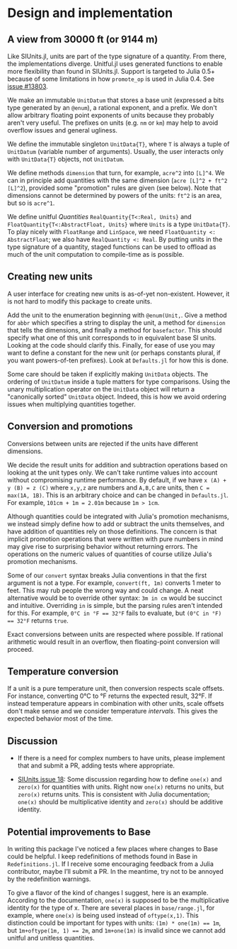 # Design and implementation

## A view from 30000 ft (or 9144 m)

Like SIUnits.jl, units are part of the type signature of a quantity. From there,
the implementations diverge. Unitful.jl uses generated functions to enable more
flexibility than found in SIUnits.jl. Support is targeted to Julia 0.5+
because of some limitations in how `promote_op` is used in Julia 0.4. See
[issue #13803](https://github.com/julialang/Julia/issues/13803).

We make an immutable `UnitDatum` that stores a base unit (expressed a bits type
generated by an `@enum`), a rational exponent, and a prefix. We don't allow
arbitrary floating point exponents of units because they probably aren't very useful.
The prefixes on units (e.g. `nm` or `km`) may help to avoid overflow issues
and general ugliness.

We define the immutable singleton `UnitData{T}`, where `T` is always a tuple
of `UnitDatum` (variable number of arguments). Usually, the user interacts
only with `UnitData{T}` objects, not `UnitDatum`.

We define methods `dimension` that turn, for example, `acre^2` into `[L]^4`.
We can in principle add quantities with the same dimension
(`acre [L]^2 + ft^2 [L]^2`), provided some "promotion" rules are given (see below).
Note that dimensions cannot be determined
by powers of the units: `ft^2` is an area, but so is `acre^1`.

We define unitful *Quantities* `RealQuantity{T<:Real, Units}` and
`FloatQuantity{T<:AbstractFloat, Units}` where `Units` is
a type `UnitData{T}`. To play nicely with `FloatRange` and `LinSpace`, we need
`FloatQuantity <: AbstractFloat`; we also have `RealQuantity <: Real`.
By putting units in the type signature of a quantity,
staged functions can be used to offload
as much of the unit computation to compile-time as is possible.

## Creating new units

A user interface for creating new units is as-of-yet non-existent. However, it
is not hard to modify this package to create units.

Add the unit to the enumeration beginning with `@enum(Unit,`. Give
a method for `abbr` which specifies a string to display the unit, a
method for `dimension` that tells the dimensions, and finally a method
for `basefactor`. This should
specify what one of this unit corresponds to in equivalent base SI units.
Looking at the code should clarify this. Finally, for ease of use you may want
to define a constant for the new unit (or perhaps constants plural, if you want
powers-of-ten prefixes). Look at `Defaults.jl` for how this is done.

Some care should be taken if explicitly making `UnitData` objects. The ordering
of `UnitDatum` inside a tuple matters for type comparisons. Using the unary
multiplication operator on the `UnitData` object will return a "canonically sorted"
`UnitData` object. Indeed, this is how we avoid ordering issues when multiplying
quantities together.

## Conversion and promotions

Conversions between units are rejected if the units have different dimensions.

We decide the result units for addition and subtraction operations based
on looking at the unit types only. We can't take runtime values into account
without compromising runtime performance. By default, if we
have `x (A) + y (B) = z (C)` where `x,y,z` are numbers and `A,B,C` are units,
then `C = max(1A, 1B)`. This is an arbitrary choice and can be changed in
`Defaults.jl`. For example,
`101cm + 1m = 2.01m` because `1m > 1cm`.

Although quantities could be integrated with Julia's promotion mechanisms,
we instead simply define how to add or subtract the units themselves,
and have addition of quantities rely on those definitions.
The concern is that implicit promotion operations
that were written with pure numbers in mind may give rise to surprising
behavior without returning errors. The operations on the numeric values of
quantities of course utilize Julia's promotion mechanisms.

Some of our `convert` syntax breaks Julia conventions in that the first
argument is not a type. For example, `convert(ft, 1m)` converts 1 meter to feet.
This may rub people the wrong way and could change. A neat alternative would be
to override other syntax: `3m in cm` would be succinct and intuitive.
Overriding `in` is simple, but the parsing rules aren't intended for this.
For example, `0°C in °F == 32°F` fails to evaluate, but `(0°C in °F) == 32°F`
returns `true`.

Exact conversions between units are respected where possible. If rational
arithmetic would result in an overflow, then floating-point conversion will
proceed.

## Temperature conversion

If a unit is a pure temperature unit, then conversion respects scale offsets.
For instance, converting 0°C to °F returns the expected result, 32°F.
If instead temperature appears in combination with other units,
scale offsets don't make sense and we consider temperature *intervals*.
This gives the expected behavior most of the time.

## Discussion

- If there is a need for complex numbers to have units, please implement that
and submit a PR, adding tests where appropriate.

- [SIUnits issue 18](https://github.com/Keno/SIUnits.jl/issues/18): Some discussion
regarding how to define `one(x)` and `zero(x)` for quantities with units. Right now
`one(x)` returns no units, but `zero(x)` returns units. This is consistent with
Julia documentation; `one(x)` should be multiplicative identity and `zero(x)`
should be additive identity.

## Potential improvements to Base

In writing this package I’ve noticed a few places where changes to Base could be helpful. I keep redefinitions of methods found in Base in `Redefinitions.jl`. If I receive some encouraging feedback from a Julia contributor, maybe I’ll submit a PR. In the meantime, try not to be annoyed by the redefinition warnings.

To give a flavor of the kind of changes I suggest, here is an example.
According to the documentation, `one(x)` is supposed to be the multiplicative identity for the type of x. There are several places in `base/range.jl`, for example, where `one(x)` is being used instead of `oftype(x,1)`. This distinction could be important for types with units:
`(1m) * one(1m) == 1m`, but `1m+oftype(1m, 1) == 2m`, and `1m+one(1m)` is invalid
since we cannot add unitful and unitless quantities.
